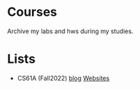 # Courses
Archive my labs and hws during my studies.

# Lists

* CS61A (Fall2022) [blog](https://lzlcs.github.io/2023/05/08/CS61A/) [Websites](https://inst.eecs.berkeley.edu/~cs61a/fa22/)
